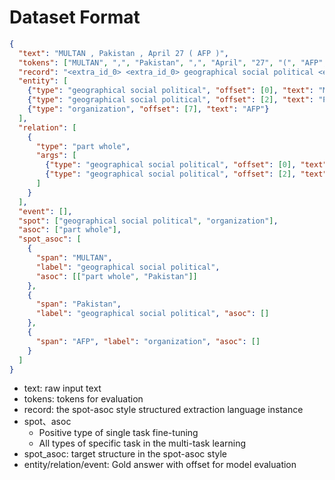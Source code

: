 # Dataset Format

``` json
{
  "text": "MULTAN , Pakistan , April 27 ( AFP )",
  "tokens": ["MULTAN", ",", "Pakistan", ",", "April", "27", "(", "AFP", ")"],
  "record": "<extra_id_0> <extra_id_0> geographical social political <extra_id_5> MULTAN <extra_id_0> part whole <extra_id_5> Pakistan <extra_id_1> <extra_id_1> <extra_id_0> geographical social political <extra_id_5> Pakistan <extra_id_1> <extra_id_0> organization <extra_id_5> AFP <extra_id_1> <extra_id_1>",
  "entity": [
    {"type": "geographical social political", "offset": [0], "text": "MULTAN"},
    {"type": "geographical social political", "offset": [2], "text": "Pakistan"},
    {"type": "organization", "offset": [7], "text": "AFP"}
  ],
  "relation": [
    {
      "type": "part whole",
      "args": [
        {"type": "geographical social political", "offset": [0], "text": "MULTAN"},
        {"type": "geographical social political", "offset": [2], "text": "Pakistan"}
      ]
    }
  ],
  "event": [],
  "spot": ["geographical social political", "organization"],
  "asoc": ["part whole"],
  "spot_asoc": [
    {
      "span": "MULTAN",
      "label": "geographical social political",
      "asoc": [["part whole", "Pakistan"]]
    },
    {
      "span": "Pakistan",
      "label": "geographical social political", "asoc": []
    },
    {
      "span": "AFP", "label": "organization", "asoc": []
    }
  ]
}
```

- text: raw input text
- tokens: tokens for evaluation
- record: the spot-asoc style structured extraction language instance
- spot、asoc
  - Positive type of single task fine-tuning
  - All types of specific task in the multi-task learning
- spot_asoc: target structure in the spot-asoc style
- entity/relation/event: Gold answer with offset for model evaluation
